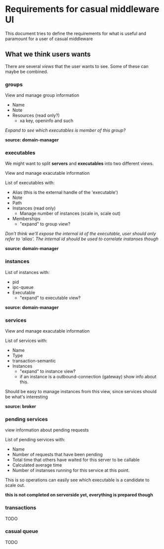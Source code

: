 

# Requirements for casual middleware UI

This document tries to define the requirements for what is useful and paramount
for a user of casual middleware

## What we think users wants

There are several *views* that the user wants to see. Some of these can maybe 
be combined.


### groups

View and manage group information

* Name
* Note
* Resources (read only?)
    * xa key, openinfo and such

*Expand to see which executables is member of this group?*

**source: domain-manager**

### executables

We might want to split **servers** and **executables** into two different views.

View and manage exacutable information

List of executables with:

* Alias (this is the external handle of the 'executable')
* Note
* Path
* Instances (read only)
    * Manage number of instances (scale in, scale out)
* Memberships
    * "expand" to group view?
    
*Don't think we'll expose the internal id of the executable, user should only refer to 'alias'. The internal id should be used to correlate instanses though* 
    
**source: domain-manager**
    
### instances

List of instances with:

* pid
* ipc-queue
* Executable
    * "expand" to executable view?

**source: domain-manager**

### services

View and manage exacutable information

List of services with:

* Name
* Type
* transaction-semantic
* Instances
    * "expand" to instance view?
    * if an instance is a outbound-connection (gateway) show info about this.

    
Should be easy to manage instances from this view, since services should be what's interesting 

**source: broker**
 
 
### pending services

view information about pending requests

List of pending services with:

* Name
* Number of requests that have been pending
* Total time that others have waited for this server to be callable
* Calculated average time
* Number of instanses running for this service at this point.


This is so operations can easily see which executable is a candidate to scale out.

**this is not completed on serverside yet, everything is prepared though**



### transactions

TODO


### casual queue

TODO








